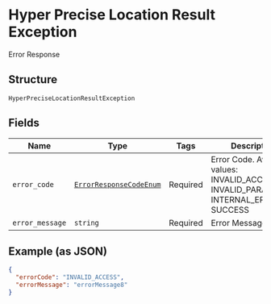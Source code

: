 
# Hyper Precise Location Result Exception

Error Response

## Structure

`HyperPreciseLocationResultException`

## Fields

| Name | Type | Tags | Description |
|  --- | --- | --- | --- |
| `error_code` | [`ErrorResponseCodeEnum`](../../doc/models/error-response-code-enum.md) | Required | Error Code. Available values: INVALID_ACCESS, INVALID_PARAMETER, INTERNAL_ERROR, SUCCESS |
| `error_message` | `string` | Required | Error Message |

## Example (as JSON)

```json
{
  "errorCode": "INVALID_ACCESS",
  "errorMessage": "errorMessage8"
}
```

